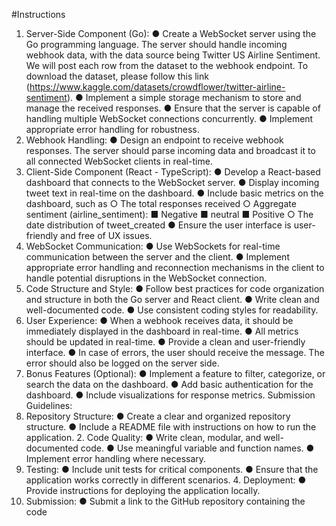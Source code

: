 #Instructions

1. Server-Side Component (Go): 
● Create a WebSocket server using the Go programming language. The server should handle incoming webhook data, with the data source being Twitter US Airline Sentiment. We will post each row from the dataset to the webhook endpoint. To download the dataset, please follow this link 
(https://www.kaggle.com/datasets/crowdflower/twitter-airline-sentiment). 
● Implement a simple storage mechanism to store and manage the received responses. ● Ensure that the server is capable of handling multiple WebSocket connections concurrently. 
● Implement appropriate error handling for robustness. 
2. Webhook Handling: 
● Design an endpoint to receive webhook responses. The server should parse incoming data and broadcast it to all connected WebSocket clients in real-time.
3. Client-Side Component (React - TypeScript): 
● Develop a React-based dashboard that connects to the WebSocket server. ● Display incoming tweet text in real-time on the dashboard. 
● Include basic metrics on the dashboard, such as 
○ The total responses received 
○ Aggregate sentiment (airline_sentiment): 
■ Negative 
■ neutral 
■ Positive 
○ The date distribution of tweet_created 
● Ensure the user interface is user-friendly and free of UX issues. 
4. WebSocket Communication: 
● Use WebSockets for real-time communication between the server and the client. ● Implement appropriate error handling and reconnection mechanisms in the client to handle potential disruptions in the WebSocket connection. 
5. Code Structure and Style: 
● Follow best practices for code organization and structure in both the Go server and React client. 
● Write clean and well-documented code. 
● Use consistent coding styles for readability. 
3. User Experience: 
● When a webhook receives data, it should be immediately displayed in the dashboard in real-time. 
● All metrics should be updated in real-time. 
● Provide a clean and user-friendly interface. 
● In case of errors, the user should receive the message. The error should also be logged on the server side. 
7. Bonus Features (Optional): 
● Implement a feature to filter, categorize, or search the data on the dashboard. ● Add basic authentication for the dashboard. 
● Include visualizations for response metrics. 
Submission Guidelines: 
1. Repository Structure:
● Create a clear and organized repository structure. 
● Include a README file with instructions on how to run the application. 2. Code Quality: 
● Write clean, modular, and well-documented code. 
● Use meaningful variable and function names. 
● Implement error handling where necessary. 
3. Testing: 
● Include unit tests for critical components. 
● Ensure that the application works correctly in different scenarios. 4. Deployment: 
● Provide instructions for deploying the application locally. 
5. Submission: 
● Submit a link to the GitHub repository containing the code